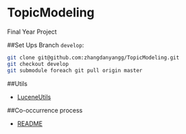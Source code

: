 TopicModeling
=============

Final Year Project

##Set Ups
Branch `develop`:
```bash
git clone git@github.com:zhangdanyangg/TopicModeling.git
git checkout develop
git submodule foreach git pull origin master
```

##Utils
* [LuceneUtils](https://github.com/zhangdanyangg/TopicModeling/blob/develop/km-lucene/src/main/java/util/LuceneUtils.java)

##Co-occurrence process
* [README](https://github.com/zhangdanyangg/TopicModeling/blob/develop/km-lucene/src/main/java/km/lucene/applets/collocations/README.md)
